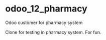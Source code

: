 # odoo_12_pharmacy
Odoo customer for pharmacy system

Clone for testing in pharmacy system. For fun.
